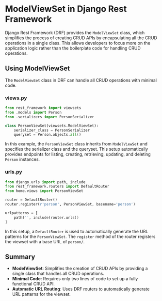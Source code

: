 # ModelViewSet in Django Rest Framework

Django Rest Framework (DRF) provides the `ModelViewSet` class, which simplifies the process of creating CRUD APIs by encapsulating all the CRUD operations in a single class. This allows developers to focus more on the application logic rather than the boilerplate code for handling CRUD operations.

## Using ModelViewSet

The `ModelViewSet` class in DRF can handle all CRUD operations with minimal code.

### views.py

```python
from rest_framework import viewsets
from .models import Person
from .serializers import PersonSerializer

class PersonViewSet(viewsets.ModelViewSet):
    serializer_class = PersonSerializer
    queryset = Person.objects.all()
```

In this example, the `PersonViewSet` class inherits from `ModelViewSet` and specifies the serializer class and the queryset. This setup automatically provides endpoints for listing, creating, retrieving, updating, and deleting `Person` instances.

### urls.py

```python
from django.urls import path, include
from rest_framework.routers import DefaultRouter
from home.views import PersonViewSet

router = DefaultRouter()
router.register(r'person', PersonViewSet, basename='person')

urlpatterns = [
    path('', include(router.urls))
]
```

In this setup, a `DefaultRouter` is used to automatically generate the URL patterns for the `PersonViewSet`. The `register` method of the router registers the viewset with a base URL of `person/`.

## Summary

- **ModelViewSet**: Simplifies the creation of CRUD APIs by providing a single class that handles all CRUD operations.
- **Minimal Code**: Requires only two lines of code to set up a fully functional CRUD API.
- **Automatic URL Routing**: Uses DRF routers to automatically generate URL patterns for the viewset.
